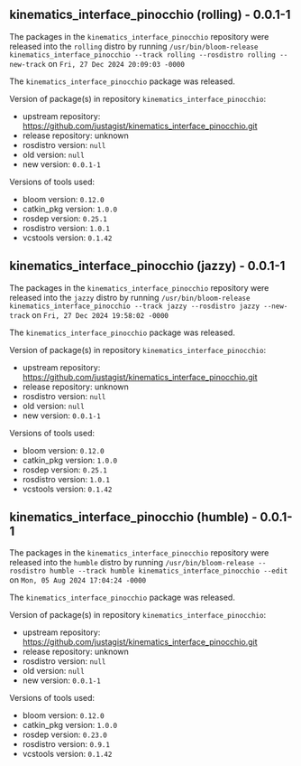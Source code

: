 ## kinematics_interface_pinocchio (rolling) - 0.0.1-1

The packages in the `kinematics_interface_pinocchio` repository were released into the `rolling` distro by running `/usr/bin/bloom-release kinematics_interface_pinocchio --track rolling --rosdistro rolling --new-track` on `Fri, 27 Dec 2024 20:09:03 -0000`

The `kinematics_interface_pinocchio` package was released.

Version of package(s) in repository `kinematics_interface_pinocchio`:

- upstream repository: https://github.com/justagist/kinematics_interface_pinocchio.git
- release repository: unknown
- rosdistro version: `null`
- old version: `null`
- new version: `0.0.1-1`

Versions of tools used:

- bloom version: `0.12.0`
- catkin_pkg version: `1.0.0`
- rosdep version: `0.25.1`
- rosdistro version: `1.0.1`
- vcstools version: `0.1.42`


## kinematics_interface_pinocchio (jazzy) - 0.0.1-1

The packages in the `kinematics_interface_pinocchio` repository were released into the `jazzy` distro by running `/usr/bin/bloom-release kinematics_interface_pinocchio --track jazzy --rosdistro jazzy --new-track` on `Fri, 27 Dec 2024 19:58:02 -0000`

The `kinematics_interface_pinocchio` package was released.

Version of package(s) in repository `kinematics_interface_pinocchio`:

- upstream repository: https://github.com/justagist/kinematics_interface_pinocchio.git
- release repository: unknown
- rosdistro version: `null`
- old version: `null`
- new version: `0.0.1-1`

Versions of tools used:

- bloom version: `0.12.0`
- catkin_pkg version: `1.0.0`
- rosdep version: `0.25.1`
- rosdistro version: `1.0.1`
- vcstools version: `0.1.42`


## kinematics_interface_pinocchio (humble) - 0.0.1-1

The packages in the `kinematics_interface_pinocchio` repository were released into the `humble` distro by running `/usr/bin/bloom-release --rosdistro humble --track humble kinematics_interface_pinocchio --edit` on `Mon, 05 Aug 2024 17:04:24 -0000`

The `kinematics_interface_pinocchio` package was released.

Version of package(s) in repository `kinematics_interface_pinocchio`:

- upstream repository: https://github.com/justagist/kinematics_interface_pinocchio.git
- release repository: unknown
- rosdistro version: `null`
- old version: `null`
- new version: `0.0.1-1`

Versions of tools used:

- bloom version: `0.12.0`
- catkin_pkg version: `1.0.0`
- rosdep version: `0.23.0`
- rosdistro version: `0.9.1`
- vcstools version: `0.1.42`


